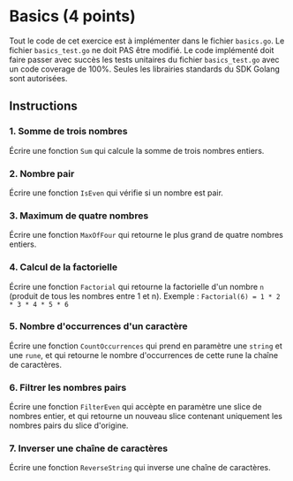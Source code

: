 # Basics (4 points)

Tout le code de cet exercice est à implémenter dans le fichier `basics.go`.
Le fichier `basics_test.go` ne doit PAS être modifié.
Le code implémenté doit faire passer avec succès les tests unitaires du fichier `basics_test.go` avec un code coverage de 100%.
Seules les librairies standards du SDK Golang sont autorisées.

## Instructions

### 1. Somme de trois nombres
Écrire une fonction `Sum` qui calcule la somme de trois nombres entiers.

### 2. Nombre pair
Écrire une fonction `IsEven` qui vérifie si un nombre est pair.

### 3. Maximum de quatre nombres
Écrire une fonction `MaxOfFour` qui retourne le plus grand de quatre nombres entiers.

### 4. Calcul de la factorielle
Écrire une fonction `Factorial` qui retourne la factorielle d'un nombre `n` (produit de tous les nombres entre 1 et n).
Exemple : `Factorial(6) = 1 * 2 * 3 * 4 * 5 * 6`

### 5. Nombre d'occurrences d'un caractère
Écrire une fonction `CountOccurrences` qui prend en paramètre une `string` et une `rune`, et qui retourne le nombre d'occurrences de cette rune la chaîne de caractères.

### 6. Filtrer les nombres pairs
Écrire une fonction `FilterEven` qui accèpte en paramètre une slice de nombres entier, et qui retourne un nouveau slice contenant uniquement les nombres pairs du slice d'origine.

### 7. Inverser une chaîne de caractères
Écrire une fonction `ReverseString` qui inverse une chaîne de caractères.
